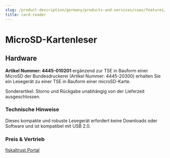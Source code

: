 ```yaml
---
slug: /product-description/germany/products-and-services/caas/features/basics/tse/card-reader
title: card-reader
---
```


# MicroSD-Kartenleser



## Hardware
**Artikel Nummer: 4445-010201**
ergänzend zur TSE in Bauform einer MicroSD der Bundesdruckerei (Artikel Nummer: 4445-20300) erhalten Sie ein Lesegerät zu einer TSE in Bauform einer microSD-Karte. 

Sonderartikel: Storno und Rückgabe unabhängig von der Lieferzeit ausgeschlossen.

### Technische Hinweise
Dieses kompakte und robuste Lesegerät erfordert keine Downloads oder Software und ist kompatibel mit USB 2.0.



### Preis & Vertrieb

[fiskaltrust.Portal](https://portal.fiskaltrust.de)
